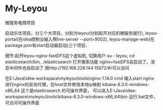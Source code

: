 # My-Leyou
微服务电商项目

启动乐优项目，分三个大项目，分别为leyou(分别起开对应的微服务就行),
leyou-portal(在idea控制台输入啊live-server --port=9002),
leyou-manage-web(在package.json有start启动器启动)三个项目、

细节:起开leyou-nginx-fastDFS这个虚拟机,
切换用户 su - leyou, 
cd elasticsearch/bin, 
./elasticsearch 打开搜索功能 
nginx+fastDFS自启动了。消息中间件也自启动了 用http://192.168.228.144:15672/#/可以访问

在E:\Java\idea-workspace\myleyou\tools\nginx-1.14.0 cmd 输入start nginx 进行nginx的反向代理，在host文件修改本地ip映射
kibana-6.3.0-windows-x86_64 这个是elasticsearch 的可操作界面，
可以进入E:\Java\idea-workspace\myleyou\tools\kibana-6.3.0-windows-x86_64\bin 运行.bat文件，可访问可操作界面
